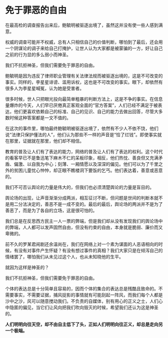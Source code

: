 # 免于罪恶的自由
在最高检的调查报告出来后，鲍毓明被驱逐出境了，虽然这并没有使一些人感到满意。
 
权威的调查可能并不权威，总有人只相信自己的价值判断，哪怕到了最后，还会用一个阴谋论的调子来给自己打掩护，让世人认为大家都是被蒙骗的一方，好让自己之前的行为显的多么弱小而神圣。
 
我们不抗拒神圣，但我们需要免于罪恶的自由。
 
鲍毓明是因为违反了律师职业管理有关法律法规而被驱逐出境的，这是不可改变的事实。同样的，李星星诽谤、滥用诉权，这也是不可改变的事实。眼下，却依然有很多人为李星星喊冤，认为她是受害者。
 
很多时候，世人只把眼光投向最简单粗暴的判断方法上，这是不争的事实。在信息量爆炸的今天，人们早已厌倦真正客观全面的“官方答案”，人们已经不满足于被表达，他们更喜欢依赖自己的标准、自己的见识、自己的能力去做出回答，尽管大多数时候这种答案都是一文不值的。
 
在这次的事件里，哪怕最终鲍毓明被驱逐出境了，依然有不少人不依不饶，他们说“法律只保护懂法的人”，他们认为那些不一样的声音是“恰了烂钱”。即使事实就在那里，证据就在那里，他们却不相信。
 
教育的普及让人们有了表达的能力，网络的普及让人们有了表达的权利。这个时代的看客早已不是鲁迅笔下麻木不仁的呆板印象，相反，他们热忱、善良但又充满矛盾、偏激、以自我为中心；刻薄、一厢情愿以及深深的偏见。他们可以为了千里之外的贫困儿童忧心忡忡，却正眼不瞧楼洞下要饭的乞丐。他们表达着，善意或恶意的。
 
我们不可否认舆论的力量是伟大的，但我们也必须清楚舆论的力量是盲目的。
 
舆论场的出现，让声音渐渐分成两派，相互征讨不断，但问题是世间的判断本就不是用二分法决定的，善恶不是一成不变的。最后的最后，舆论场的两派并不是为了善恶了，而是为了各自的立场，这是很可怕的。
 
我们总是在反思西方民主一人一票的弊端，但是我们却从没有发现我们的舆论场中的弊端，人人都可以发声固然自由，但没有约束的自由，本身就是脆弱、廉价而又卑微的。
 
前不久的罗某君闹剧还余温尚在，我们在网络上对一个素为谋面的人恶语相向的时候，有没有对事件产生怀疑？有没有想过事件的真相？我们大家只是在倾泻自己的情绪罢了，哪怕我们从未见过这个人，也从未知晓他的生平。
 
就因为这样是神圣的？
 
我们不抗拒神圣，但我们需要免于罪恶的自由。
 
个体的表达总是十分简单且容易的，因而个体的集合的表达总是残酷且致命的。不需要事实，不需要证据，捕风捉影的事情就有可能刮起一阵风，而我们每个人都是沙中之沙，风可以随意搅动我们。不负责的自媒体，别有用心的正义之士，人们心中隐匿的偏见，当它们让风向把我们吹向毁灭的时候，希望我们还认为这是神圣的。
 
**人们明明向往天空，却不由自主低下了头，正如人们明明向往正义，却总是走向另一个极端。**
